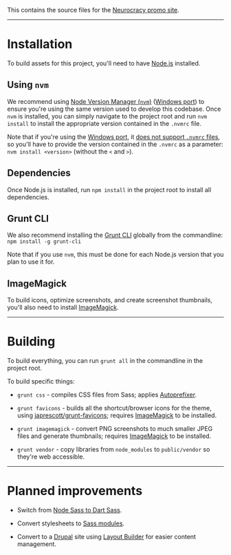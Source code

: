 This contains the source files for the [Neurocracy promo site](https://neurocracy.site/).

-----------------

# Installation

To build assets for this project, you'll need to have
[Node.js](https://nodejs.org/) installed.

## Using ```nvm```

We recommend using [Node Version Manager
(```nvm```)](https://github.com/nvm-sh/nvm) ([Windows
port](https://github.com/coreybutler/nvm-windows)) to ensure you're using the
same version used to develop this codebase. Once ```nvm``` is installed, you can
simply navigate to the project root and run ```nvm install``` to install the
appropriate version contained in the ```.nvmrc``` file.

Note that if you're using the [Windows
port](https://github.com/coreybutler/nvm-windows), it [does not support
```.nvmrc```
files](https://github.com/coreybutler/nvm-windows/wiki/Common-Issues#why-isnt-nvmrc-supported-why-arent-some-nvm-for-macoslinux-features-supported),
so you'll have to provide the version contained in the ```.nvmrc``` as a
parameter: ```nvm install <version>``` (without the ```<``` and ```>```).

## Dependencies

Once Node.js is installed, run ```npm install``` in the project root to install
all dependencies.

## Grunt CLI

We also recommend installing the [Grunt
CLI](https://gruntjs.com/getting-started) globally from the commandline:
```npm install -g grunt-cli```

Note that if you use ```nvm```, this must be done for each Node.js version that
you plan to use it for.

## ImageMagick

To build icons, optimize screenshots, and create screenshot thumbnails, you'll
also need to install [ImageMagick](https://imagemagick.org/).

-----------------

# Building

To build everything, you can run ```grunt all``` in the commandline in the
project root.

To build specific things:

* ```grunt css``` - compiles CSS files from Sass; applies [Autoprefixer](https://github.com/postcss/autoprefixer).

* ```grunt favicons``` - builds all the shortcut/browser icons for the theme, using [japrescott/grunt-favicons](https://github.com/japrescott/grunt-favicons); requires [ImageMagick](https://imagemagick.org/) to be installed.

* ```grunt imagemagick``` - convert PNG screenshots to much smaller JPEG files and generate thumbnails; requires [ImageMagick](https://imagemagick.org/) to be installed.

* ```grunt vendor``` - copy libraries from ```node_modules``` to ```public/vendor``` so they're web accessible.

-----------------

# Planned improvements

* Switch from [Node Sass to Dart Sass](https://sass-lang.com/blog/libsass-is-deprecated).

* Convert stylesheets to [Sass modules](https://sass-lang.com/documentation/modules).

* Convert to a [Drupal](https://www.drupal.org/) site using [Layout Builder](https://www.drupal.org/docs/8/core/modules/layout-builder) for easier content management.

